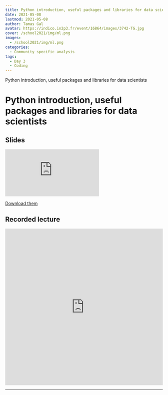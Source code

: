 ```yaml
---
title: Python introduction, useful packages and libraries for data scientists
date: 2021-05-08
lastmod: 2021-05-08
author: Tamas Gal
avatar: https://indico.in2p3.fr/event/16864/images/3742-TG.jpg
cover: /school2021/img/ml.png
images:
  - /school2021/img/ml.png
categories:
  - Community specific analysis
tags:
  - Day 3
  - Coding
---
```


Python introduction, useful packages and libraries for data scientists

<!--more-->
<!---->

<!-- Dear instructor:
* The dates at the top of this markdown (.md) document will help order the classes in the portal.
Please, if you don't need to, do not change the one that is now.
* Take into account that there is a feature in the dates: if you use a date in the future, the class will be not visible in the portal until the date you have assigned.
* You can create dedicated folders if you need to.
* But if you simply need to add some pictures, you can use the folder ../static/img/ mentioned at the top as /school2021/img/
-->

<!---->

# Python introduction, useful packages and libraries for data scientists


## Slides

<object data="https://indico.in2p3.fr/event/20306/contributions/94714/attachments/64721/89903/Python.pdf" type="application/pdf" width="100%" height="550px">
    <embed src="https://indico.in2p3.fr/event/20306/contributions/94714/attachments/64721/89903/Python.pdf">    
    </embed>
</object>


[Download them](https://indico.in2p3.fr/event/20306/contributions/94714/attachments/64721/89903/Python.pdf)


## Recorded lecture

<iframe width="100%" height="500" src="https://www.youtube.com/embed/WM2ZTOP-0wo" title="YouTube video player" frameborder="0" allow="accelerometer; autoplay; clipboard-write; encrypted-media; gyroscope; picture-in-picture" allowfullscreen></iframe>


---
